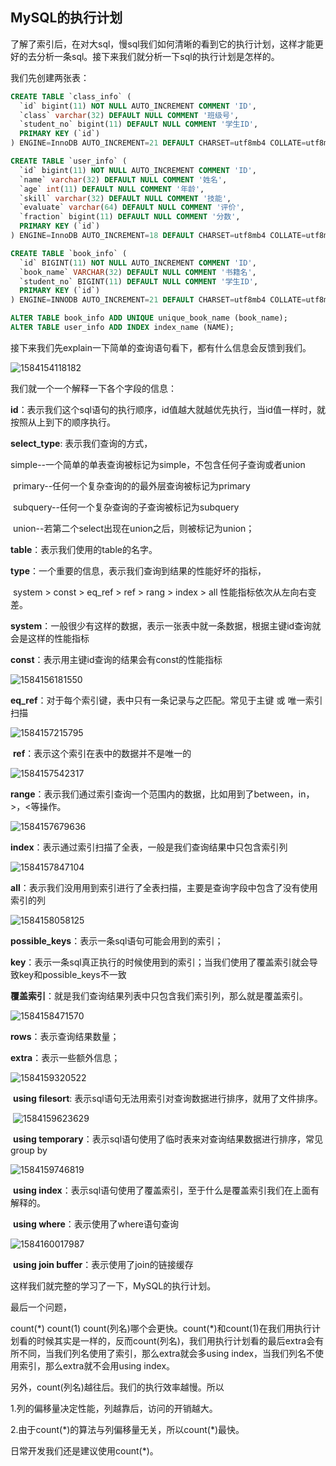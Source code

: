 ## MySQL的执行计划

了解了索引后，在对大sql，慢sql我们如何清晰的看到它的执行计划，这样才能更好的去分析一条sql。接下来我们就分析一下sql的执行计划是怎样的。

我们先创建两张表：

```sql
CREATE TABLE `class_info` (
  `id` bigint(11) NOT NULL AUTO_INCREMENT COMMENT 'ID',
  `class` varchar(32) DEFAULT NULL COMMENT '班级号',
  `student_no` bigint(11) DEFAULT NULL COMMENT '学生ID',
  PRIMARY KEY (`id`)
) ENGINE=InnoDB AUTO_INCREMENT=21 DEFAULT CHARSET=utf8mb4 COLLATE=utf8mb4_0900_ai_ci COMMENT='班级信息'

```

```sql
CREATE TABLE `user_info` (
  `id` bigint(11) NOT NULL AUTO_INCREMENT COMMENT 'ID',
  `name` varchar(32) DEFAULT NULL COMMENT '姓名',
  `age` int(11) DEFAULT NULL COMMENT '年龄',
  `skill` varchar(32) DEFAULT NULL COMMENT '技能',
  `evaluate` varchar(64) DEFAULT NULL COMMENT '评价',
  `fraction` bigint(11) DEFAULT NULL COMMENT '分数',
  PRIMARY KEY (`id`)
) ENGINE=InnoDB AUTO_INCREMENT=18 DEFAULT CHARSET=utf8mb4 COLLATE=utf8mb4_0900_ai_ci COMMENT='学生信息表'

```

```sql
CREATE TABLE `book_info` (
  `id` BIGINT(11) NOT NULL AUTO_INCREMENT COMMENT 'ID',
  `book_name` VARCHAR(32) DEFAULT NULL COMMENT '书籍名',
  `student_no` BIGINT(11) DEFAULT NULL COMMENT '学生ID',
  PRIMARY KEY (`id`)
) ENGINE=INNODB AUTO_INCREMENT=21 DEFAULT CHARSET=utf8mb4 COLLATE=utf8mb4_0900_ai_ci COMMENT='书本信息';

```

```sql
ALTER TABLE book_info ADD UNIQUE unique_book_name (book_name);
ALTER TABLE user_info ADD INDEX index_name (NAME);
```



接下来我们先explain一下简单的查询语句看下，都有什么信息会反馈到我们。

![1584154118182](C:\Users\Darryl\AppData\Roaming\Typora\typora-user-images\1584154118182.png)

我们就一个一个解释一下各个字段的信息：

**id**：表示我们这个sql语句的执行顺序，id值越大就越优先执行，当id值一样时，就按照从上到下的顺序执行。

**select_type**: 表示我们查询的方式，

​                    simple--一个简单的单表查询被标记为simple，不包含任何子查询或者union

​		    primary--任何一个复杂查询的的最外层查询被标记为primary

​                    subquery--任何一个复杂查询的子查询被标记为subquery

​                   union--若第二个select出现在union之后，则被标记为union；

**table**：表示我们使用的table的名字。

**type**：一个重要的信息，表示我们查询到结果的性能好坏的指标，

​          system > const > eq_ref > ref > rang > index > all 性能指标依次从左向右变差。

​          **system**：一般很少有这样的数据，表示一张表中就一条数据，根据主键id查询就会是这样的性能指标

​          **const**：表示用主键id查询的结果会有const的性能指标

 ![1584156181550](C:\Users\Darryl\AppData\Roaming\Typora\typora-user-images\1584156181550.png)

​	 **eq_ref**：对于每个索引键，表中只有一条记录与之匹配。常见于主键 或 唯一索引扫描

![1584157215795](C:\Users\Darryl\AppData\Roaming\Typora\typora-user-images\1584157215795.png)

​        **ref**：表示这个索引在表中的数据并不是唯一的

![1584157542317](C:\Users\Darryl\AppData\Roaming\Typora\typora-user-images\1584157542317.png)

​       **range**：表示我们通过索引查询一个范围内的数据，比如用到了between，in，>，<等操作。

![1584157679636](C:\Users\Darryl\AppData\Roaming\Typora\typora-user-images\1584157679636.png)

​       **index**：表示通过索引扫描了全表，一般是我们查询结果中只包含索引列

![1584157847104](C:\Users\Darryl\AppData\Roaming\Typora\typora-user-images\1584157847104.png)

​       **all**：表示我们没用用到索引进行了全表扫描，主要是查询字段中包含了没有使用索引的列

![1584158058125](C:\Users\Darryl\AppData\Roaming\Typora\typora-user-images\1584158058125.png)



**possible_keys**：表示一条sql语句可能会用到的索引；

**key**：表示一条sql真正执行的时候使用到的索引；当我们使用了覆盖索引就会导致key和possible_keys不一致

​          **覆盖索引**：就是我们查询结果列表中只包含我们索引列，那么就是覆盖索引。

![1584158471570](C:\Users\Darryl\AppData\Roaming\Typora\typora-user-images\1584158471570.png)

**rows**：表示查询结果数量；

**extra**：表示一些额外信息；

![1584159320522](C:\Users\Darryl\AppData\Roaming\Typora\typora-user-images\1584159320522.png)

​          **using filesort**: 表示sql语句无法用索引对查询数据进行排序，就用了文件排序。

​        ![1584159623629](C:\Users\Darryl\AppData\Roaming\Typora\typora-user-images\1584159623629.png)

​         **using temporary**：表示sql语句使用了临时表来对查询结果数据进行排序，常见group by

![1584159746819](C:\Users\Darryl\AppData\Roaming\Typora\typora-user-images\1584159746819.png)

​           **using index**：表示sql语句使用了覆盖索引，至于什么是覆盖索引我们在上面有解释的。

​           **using where**：表示使用了where语句查询

![1584160017987](C:\Users\Darryl\AppData\Roaming\Typora\typora-user-images\1584160017987.png)

​          **using join buffer**：表示使用了join的链接缓存



这样我们就完整的学习了一下，MySQL的执行计划。

最后一个问题，

count(\*) count(1) count(列名)哪个会更快。count(\*)和count(1)在我们用执行计划看的时候其实是一样的，反而count(列名)，我们用执行计划看的最后extra会有所不同，当我们列名使用了索引，那么extra就会多using index，当我们列名不使用索引，那么extra就不会用using index。

另外，count(列名)越往后。我们的执行效率越慢。所以

1.列的偏移量决定性能，列越靠后，访问的开销越大。

2.由于count(\*)的算法与列偏移量无关，所以count(\*)最快。

日常开发我们还是建议使用count(*)。
